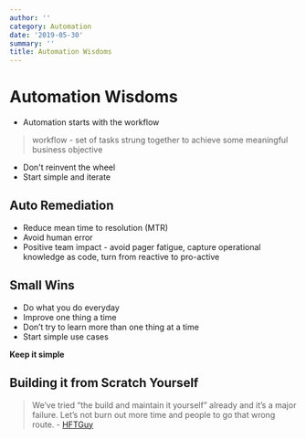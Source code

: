 ```yaml
---
author: ''
category: Automation
date: '2019-05-30'
summary: ''
title: Automation Wisdoms
---
```

# Automation Wisdoms

* Automation starts with the workflow

> workflow - set of tasks strung together to achieve some meaningful business objective

* Don't reinvent the wheel
* Start simple and iterate

## Auto Remediation

* Reduce mean time to resolution (MTR)
* Avoid human error
* Positive team impact - avoid pager fatigue, capture operational knowledge as code, turn from reactive to pro-active

## Small Wins

* Do what you do everyday
* Improve one thing a time
* Don’t try to learn more than one thing at a time
* Start simple use cases

**Keep it simple**

## Building it from Scratch Yourself

> We’ve tried “the build and maintain it yourself” already and it’s a major failure. Let’s not burn out more time and people to go that wrong route. - [HFTGuy](https://thehftguy.com/2016/04/18/monitoring-in-the-cloud-datadog-vs-server-density-vs-stackdriver-vs-bmc-boundary-vs-newrelic/)
